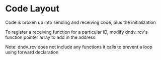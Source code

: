 # Code Layout

Code is broken up into sending and receiving code, plus the initialization

To register a receiving function for a particular ID, modify dndv_rcv's function pointer array to add in the address 

Note: dndv_rcv does not include any functions it calls to prevent a loop using forward declaration